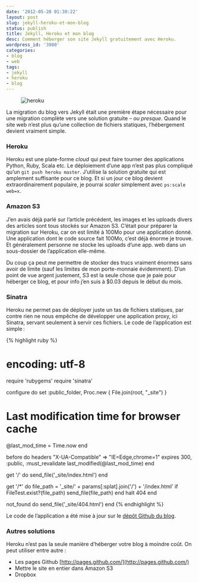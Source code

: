 ```yaml
---
date: '2012-05-20 01:30:22'
layout: post
slug: jekyll-heroku-et-mon-blog
status: publish
title: Jekyll, Heroku et mon blog
desc: Comment héberger son site Jekyll gratuitement avec Heroku.
wordpress_id: '3980'
categories:
- blog
- web
tags:
- jekyll
- heroku
- blog
---
```


<div>
<figure>
<figcaption><img style="margin-top: 0;" src="http://static.phollow.fr/2012/05/heroku.jpeg" title="heroku" class="alignnone size-full">
</figcaption>
</figure>
</div>

La migration du blog vers Jekyll était une première étape nécessaire pour une migration complète vers une solution gratuite – _ou presque_. Quand le site web n’est plus qu’une collection de fichiers statiques, l’hébergement devient vraiment simple.

### Heroku

Heroku est une plate-forme _cloud_ qui peut faire tourner des applications Python, Ruby, Scala etc. Le déploiement d’une app n’est pas plus compliqué qu’un `git push heroku master`. J’utilise la solution gratuite qui est amplement suffisante pour ce blog. Et si un jour ce blog devient extraordinairement populaire, je pourrai _scaler_ simplement avec `ps:scale web=x`.

### Amazon S3

J’en avais déjà parlé sur l’article précédent, les images et les uploads divers des articles sont tous stockés sur Amazon S3. C’était pour préparer la migration sur Heroku, car on est limité à 100Mo pour une application donné. Une application dont le code source fait 100Mo, c’est déjà énorme je trouve. Et généralement personne ne stocke les uploads d’une app. web dans un sous-dossier de l’application elle-même.

Du coup ça peut me permettre de stocker des trucs vraiment énormes sans avoir de limite (sauf les limites de mon porte-monnaie évidemment). D’un point de vue argent justement, S3 est la seule chose que je paie pour héberger ce blog, et pour info j’en suis à $0.03 depuis le début du mois.

### Sinatra

Heroku ne permet pas de déployer juste un tas de fichiers statiques, par contre rien ne nous empêche de développer une application proxy, ici Sinatra, servant seulement à servir ces fichiers. Le code de l’application est simple&thinsp;:

{% highlight ruby %}
# encoding: utf-8
require 'rubygems'
require 'sinatra'

configure do
  set :public_folder, Proc.new { File.join(root, "_site") }
  # Last modification time for browser cache
  @last_mod_time = Time.now
end

before do
  headers "X-UA-Compatible" => "IE=Edge,chrome=1"
  expires 300, :public, :must_revalidate
  last_modified(@last_mod_time)
end

get '/' do
  send_file('_site/index.html')
end

get '/*' do
  file_path = '_site/' + params[:splat].join('/') + '/index.html'
  if FileTest.exist?(file_path)
    send_file(file_path)
  end
  halt 404
end

not_found do
  send_file('_site/404.html')
end
{% endhighlight %}

Le code de l’application a été mise à jour sur le [dépôt Github du blog](https://github.com/Rydgel/phollow).

### Autres solutions

Heroku n’est pas la seule manière d’héberger votre blog à moindre coût. On peut utiliser entre autre :

* Les pages Github [http://pages.github.com/](http://pages.github.com/)
* Mettre le site en entier dans Amazon S3
* Dropbox